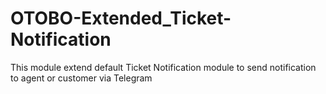 # OTOBO-Extended_Ticket-Notification
This module extend default Ticket Notification module to send notification to agent or customer via Telegram
